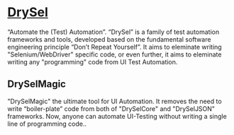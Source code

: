 # [DrySel](https://github.com/orion-analytics/drysel)
“Automate the (Test) Automation”. “DrySel” is a family of test automation frameworks and tools, developed based on the fundamental software engineering principle “Don’t Repeat Yourself”. It aims to eleminate writing "Selenium/WebDriver" specific code, or even further, it aims to eleminate writing any "programming" code from UI Test Automation. 

## DrySelMagic
"DrySelMagic" the ultimate tool for UI Automation. It removes the need to write “boiler-plate” code from both of "DrySelCore" and "DrySelJSON" frameworks. Now, anyone can automate UI-Testing without writing a single line of programming code..
